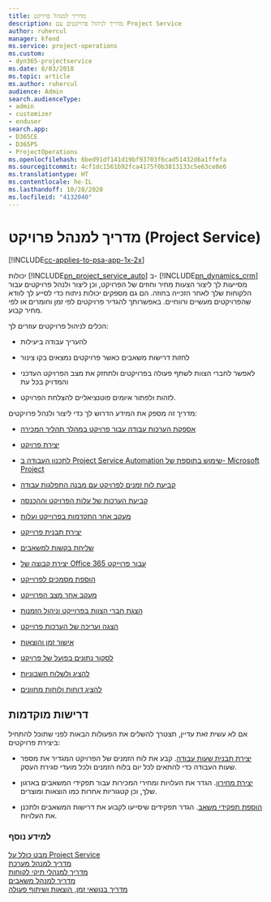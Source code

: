 ```yaml
---
title: מדריך למנהל פרויקט
description: מדריך לניהול פרויקטים עם Project Service
author: ruhercul
manager: kfend
ms.service: project-operations
ms.custom:
- dyn365-projectservice
ms.date: 8/03/2018
ms.topic: article
ms.author: ruhercul
audience: Admin
search.audienceType:
- admin
- customizer
- enduser
search.app:
- D365CE
- D365PS
- ProjectOperations
ms.openlocfilehash: 6bed91df141d19bf93703f6cad51432d6a1ffefa
ms.sourcegitcommit: 4cf1dc1561b92fca4175f0b3813133c5e63ce8e6
ms.translationtype: HT
ms.contentlocale: he-IL
ms.lasthandoff: 10/28/2020
ms.locfileid: "4132040"
---
```

# <a name="project-manager-guide-project-service"></a>מדריך למנהל פרויקט (Project Service)

[!INCLUDE[cc-applies-to-psa-app-1x-2x](../includes/cc-applies-to-psa-app-1x-2x.md)]

יכולות [!INCLUDE[pn_project_service_auto](../includes/pn-project-service-auto.md)] ב- [!INCLUDE[pn_dynamics_crm](../includes/pn-dynamics-crm.md)] מסייעות לך ליצור הצעות מחיר וחוזים של הפרויקט, וכן ליצור ולנהל פרויקטים עבור הלקוחות שלך לאחר הזכייה בחוזה. הם גם מספקים יכולות ניתוח כדי לסייע לך לוודא שהפרויקטים מעשיים ורווחיים. באפשרותך להגדיר פרויקטים לפי זמן וחומרים או לפי מחיר קבוע.  
  
 הכלים לניהול פרויקטים עוזרים לך:  
  
-   להעריך עבודה ביעילות  
  
-   לחזות דרישות משאבים כאשר פרויקטים נמצאים בקו צינור  
  
-   לאפשר לחברי הצוות לשתף פעולה בפרויקטים ולתחזק את מצב הפרויקט העדכני והמדויק בכל עת  
  
-   לזהות ולפתור איומים פוטנציאליים להצלחת הפרויקט.  
  
מדריך זה מספק את המידע הדרוש לך כדי ליצור ולנהל פרויקטים:  
  
-   [אספקת הערכות עבודה עבור פרויקט במהלך תהליך המכירה](../psa/provide-estimates-project-during-sales-process.md)  
  
-   [יצירת פרויקט](../psa/create-project.md)  
  
-   [שימוש בתוספת של ‏‫Project Service Automation‬ לתכנון העבודה ב- Microsoft Project](../psa/add-plan-work-microsoft-project.md)  
  
-   [קביעת לוח זמנים לפרויקט עם מבנה התפלגות עבודה](../psa/schedule-project-work-breakdown-structure.md)  
  
-   [‏‫‏‫קביעת הערכות של עלות הפרויקט וההכנסה](../psa/determine-project-cost-revenue-estimates.md)  
  
-   [מעקב אחר התקדמות בפרוייקט ועלות](../psa/track-project-progress-cost.md)  
  
-   [יצירת תבנית פרוייקט](../psa/create-project-template.md)  
  
-   [שליחת בקשות למשאבים](../psa/submit-resource-requests.md)  
  
-   [יצירת קבוצה של Office 365 עבור פרוייקט](../psa/create-office-365-group-project.md)  
  
-   [‏‫הוספת מסמכים לפרוייקט](../psa/add-documents-project.md)  
  
-   [‏‫מעקב אחר מצב הפרוייקט](../psa/track-project-status.md)  
  
-   [הצגת חברי הצוות בפרוייקט וניהול הזמנות](../psa/view-project-team-members-manage-bookings.md)  
  
-   [הצגה ועריכה של הערכות פרוייקט](../psa/view-edit-project-estimates.md)  
  
-   [אישור זמן והוצאות](../psa/approve-time-expenses.md)  
  
-   [לסקור נתונים בפועל של פרויקט](../psa/review-project-actuals.md)  
  
-   [להציג ולשלוח חשבוניות](../psa/view-send-invoices.md)  
  
-   [להציג דוחות ולוחות מחוונים](../psa/view-dashboards-reports.md)  
  
## <a name="prerequisites"></a>דרישות מוקדמות  
 אם לא עשית זאת עדיין, תצטרך להשלים את הפעולות הבאות לפני שתוכל להתחיל ביצירת פרויקטים:  
  
-   [יצירת תבנית שעות עבודה](../psa/create-work-hours-template.md). קבע את לוח הזמנים של הפרויקט המגדיר את מספר שעות העבודה כדי להתאים לכל יום בלוח הזמנים ולכל מועדי סגירת העסק.  
  
-   [יצירת מחירון](../psa/create-price-list.md). הגדר את העלויות ומחירי המכירות עבור תפקידי המשאבים בארגון שלך, וכן קטגוריות אחרות כמו הוצאות ומוצרים.  
  
-   [הוספת תפקידי משאב](../psa/add-resource-roles.md). הגדר תפקידים שיסייעו לקבוע את דרישות המשאבים ולתכנן את העלויות.  
  
### <a name="see-also"></a>למידע נוסף  
 [מבט כולל על Project Service](../psa/overview.md)   
 [מדריך למנהל מערכת](../psa/admin-guide.md)   
 [מדריך למנהלי תיקי לקוחות](../psa/account-manager-guide.md)   
 [מדריך למנהל משאבים](../psa/resource-manager-guide.md)   
 [‏‫מדריך בנושאי זמן, הוצאות ושיתוף פעולה](../psa/time-expense-collaboration-guide.md)

